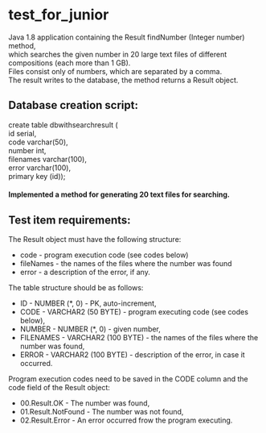 # test_for_junior
Java 1.8 application containing the Result findNumber (Integer number) method,  
which searches the given number in 20 large text files of different compositions (each more than 1 GB).  
Files consist only of numbers, which are separated by a comma.  
The result writes to the database, the method returns a Result object.

## Database creation script:  
create table dbwithsearchresult (  
id serial,  
    code varchar(50),  
    number int,  
    filenames varchar(100),  
    error varchar(100),  
    primary key (id));  

#### Implemented a method for generating 20 text files for searching.

## Test item requirements:
The Result object must have the following structure:  
* code - program execution code (see codes below)  
* fileNames - the names of the files where the number was found  
* error - a description of the error, if any. 

The table structure should be as follows:  
* ID - NUMBER (*, 0) - PK, auto-increment,  
* CODE - VARCHAR2 (50 BYTE) - program executing code (see codes below),  
* NUMBER - NUMBER (*, 0) - given number,  
* FILENAMES - VARCHAR2 (100 BYTE) - the names of the files where the number was found, 
* ERROR - VARCHAR2 (100 BYTE) - description of the error, in case it occurred.  

Program execution codes need to be saved in the CODE column and the code field of the Result object:  
* 00.Result.OK - The number was found,  
* 01.Result.NotFound - The number was not found,  
* 02.Result.Error - An error occurred frow the program executing.
